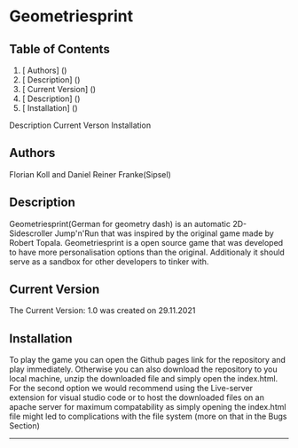 # Geometriesprint


## Table of Contents
1. [ Authors] ()
2. [ Description] ()
3. [ Current Version] ()
2. [ Description] ()
2. [ Installation] ()

Description
Current Verson 
Installation

## Authors

Florian Koll and Daniel Reiner Franke(Sipsel)

## Description

Geometriesprint(German for geometry dash) is an automatic 2D-Sidescroller Jump'n'Run that was inspired by the original game made by Robert Topala. Geometriesprint is a open source game that was developed to have more personalisation options than the original. Additionaly it should 
serve as a sandbox for other developers to tinker with.



## Current Version

The Current Version: 1.0 was created on 29.11.2021



## Installation 

To play the game you can open the Github pages link for the repository and play immediately.
Otherwise you can also download the repository to you local machine, unzip the downloaded file and simply open the index.html. 
For the second option we would recommend using the Live-server extension for visual studio code or to host the downloaded files on an apache server for maximum compatability as simply opening the index.html file might led to complications with the file system (more on that in the Bugs Section) 
***
